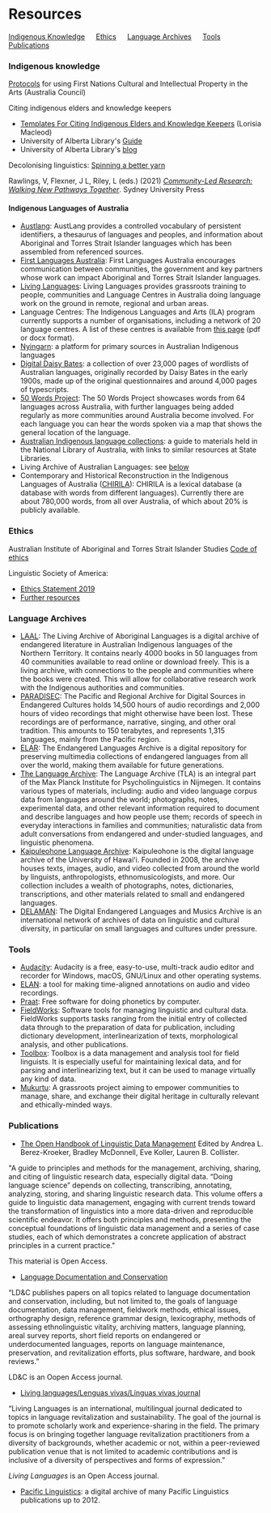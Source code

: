 # Resources

[Indigenous Knowledge](#indigenous-knowledge) &emsp; [Ethics](#ethics) &emsp; [Language Archives](#language-archives) &emsp; [Tools](#tools) &emsp; [Publications](#publications)
### Indigenous knowledge 

[Protocols](https://australiacouncil.gov.au/wp-content/uploads/2021/07/protocols-for-using-first-nati-5f72716d09f01.pdf) for using First Nations Cultural and Intellectual Property in the Arts (Australia Council)

Citing indigenous elders and knowledge keepers
- [Templates For Citing Indigenous Elders and Knowledge Keepers](https://kula.uvic.ca/index.php/kula/article/view/135) (Lorisia Macleod)
- University of Alberta Library's [Guide](https://guides.library.ualberta.ca/c.php?g=715568&p=5112574)
- University of Alberta Library's [blog](https://news.library.ualberta.ca/blog/2022/01/27/citing-indigenous-elders-and-knowledge-keepers/)
 
Decolonising linguistics: [Spinning a better yarn](https://www.dynamicsoflanguage.edu.au/ialr/decolonising-linguistics-spinning-a-better-yarn/) 

Rawlings, V, Flexner, J L, Riley, L (eds.) (2021) *[Community-Led Research: Walking New Pathways Together](https://open.sydneyuniversitypress.com.au/files/9781743327630.pdf)*. Sydney University Press

#### Indigenous Languages of Australia

- [Austlang](https://collection.aiatsis.gov.au/austlang/about): AustLang provides a controlled vocabulary of persistent identifiers, a thesaurus of languages and peoples, and information about Aboriginal and Torres Strait Islander languages which has been assembled from referenced sources.
- [First Languages Australia](https://www.firstlanguages.org.au/): First Languages Australia encourages communication between communities, the government and key partners whose work can impact Aboriginal and Torres Strait Islander languages.
- [Living Languages](https://www.livinglanguages.org.au/): Living Languages provides grassroots training to people, communities and Language Centres in Australia doing language work on the ground in remote, regional and urban areas.
- Language Centres: The Indigenous Languages and Arts (ILA) program  currently supports a number of organisations, including a network of 20 language centres. A list of these centres is available from [this page](https://www.arts.gov.au/documents/indigenous-languages-and-arts-program-language-centres) (pdf or docx format). 
- [Nyingarn](https://nyingarn.net/): a platform for primary sources in Australian Indigenous languages 
- [Digital Daisy Bates](https://bates.org.au/): a collection of over 23,000 pages of wordlists of Australian languages, originally recorded by Daisy Bates in the early 1900s, made up of the original questionnaires and around 4,000 pages of typescripts.
- [50 Words Project](https://50words.online/): The 50 Words Project showcases words from 64 languages across Australia, with further languages being added regularly as more communities around Australia become involved. For each language you can hear the words spoken via a map that shows the general location of the language.
- [Australian Indigenous language collections](https://www.nla.gov.au/research-guides/indigenous-language-resources#): a guide to materials held in the National Library of Australia, with links to similar resources at State Libraries. 
- Living Archive of Australian Languages: see [below](#language-archives)
-  Contemporary and Historical Reconstruction in the Indigenous Languages of Australia ([CHIRILA](http://www.pamanyungan.net/chirila/)): CHIRILA is a lexical database (a database with words from different languages). Currently there are about 780,000 words, from all over Australia, of which about 20% is publicly available.



### Ethics

Australian Institute of Aboriginal and Torres Strait Islander Studies [Code of ethics](https://aiatsis.gov.au/research/ethical-research/code-ethics)

Linguistic Society of America: 

- [Ethics Statement 2019](https://www.linguisticsociety.org/content/lsa-revised-ethics-statement-approved-july-2019)
- [Further resources](https://www.linguisticsociety.org/resource/ethics-further-resources)

### Language Archives

- [LAAL](https://livingarchive.cdu.edu.au/): 
The Living Archive of Aboriginal Languages is a digital archive of endangered literature in Australian Indigenous languages of the Northern Territory. It contains nearly 4000 books in 50 languages from 40 communities available to read online or download freely. This is a living archive, with connections to the people and communities where the books were created. This will allow for collaborative research work with the Indigenous authorities and communities.
- [PARADISEC](https://www.paradisec.org.au/): The Pacific and Regional Archive for Digital Sources in Endangered Cultures holds 14,500 hours of audio recordings and 2,000 hours of video recordings that might otherwise have been lost. These recordings are of performance, narrative, singing, and other oral tradition. This amounts to 150 terabytes, and represents 1,315 languages, mainly from the Pacific region.
- [ELAR](https://www.elararchive.org/): The Endangered Languages Archive is a digital repository for preserving multimedia collections of endangered languages from all over the world, making them available for future generations.
- [The Language Archive](https://archive.mpi.nl/tla/): The Language Archive (TLA) is an integral part of the Max Planck Institute for Psycholinguistics in Nijmegen. It contains various types of materials, including: audio and video language corpus data from languages around the world; photographs, notes, experimental data, and other relevant information required to document and describe languages and how people use them; records of speech in everyday interactions in families and communities; naturalistic data from adult conversations from endangered and under-studied languages, and linguistic phenomena.
- [Kaipuleohone Language Archive](http://ling.hawaii.edu/kaipuleohone-language-archive/): Kaipuleohone is the digital language archive of the University of Hawaiʻi. Founded in 2008, the archive houses texts, images, audio, and video collected from around the world by linguists, anthropologists, ethnomusicologists, and more. Our collection includes a wealth of photographs, notes, dictionaries, transcriptions, and other materials related to small and endangered languages.
- [DELAMAN](https://www.delaman.org/): The Digital Endangered Languages and Musics Archive is an international network of archives of data on linguistic and cultural diversity, in particular on small languages and cultures under pressure.

### Tools

- [Audacity](https://www.audacityteam.org/): Audacity is a free, easy-to-use, multi-track audio editor and recorder for Windows, macOS, GNU/Linux and other operating systems.
- [ELAN](https://archive.mpi.nl/tla/elan): a tool for making time-aligned annotations on audio and video recordings.
- [Praat](https://www.fon.hum.uva.nl/praat/): Free software for doing phonetics by computer.
- [FieldWorks](https://software.sil.org/fieldworks/): Software tools for managing linguistic and cultural data. FieldWorks supports tasks ranging from the initial entry of collected data through to the preparation of data for publication, including dictionary development, interlinearization of texts, morphological analysis, and other publications.
- [Toolbox](https://software.sil.org/toolbox/): Toolbox is a data management and analysis tool for field linguists. It is especially useful for maintaining lexical data, and for parsing and interlinearizing text, but it can be used to manage virtually any kind of data.
- [Mukurtu](https://mukurtu.org/): A grassroots project aiming to empower communities to manage, share, and exchange their digital heritage in culturally relevant and ethically-minded ways.

### Publications

- [The Open Handbook of Linguistic Data Management](https://direct.mit.edu/books/book/5244/The-Open-Handbook-of-Linguistic-Data-Management) 
Edited by Andrea L. Berez-Kroeker, Bradley McDonnell, Eve Koller, Lauren B. Collister.

"A guide to principles and methods for the management, archiving, sharing, and citing of linguistic research data, especially digital data. “Doing language science” depends on collecting, transcribing, annotating, analyzing, storing, and sharing linguistic research data. This volume offers a guide to linguistic data management, engaging with current trends toward the transformation of linguistics into a more data-driven and reproducible scientific endeavor. It offers both principles and methods, presenting the conceptual foundations of linguistic data management and a series of case studies, each of which demonstrates a concrete application of abstract principles in a current practice."

This material is Open Access.

- [Language Documentation and Conservation](https://nflrc.hawaii.edu/ldc/)

“LD&C publishes papers on all topics related to language documentation and conservation, including, but not limited to, the goals of language documentation, data management, fieldwork methods, ethical issues, orthography design, reference grammar design, lexicography, methods of assessing ethnolinguistic vitality, archiving matters, language planning, areal survey reports, short field reports on endangered or underdocumented languages, reports on language maintenance, preservation, and revitalization efforts, plus software, hardware, and book reviews.”

LD&C is an Oopen Access journal.

- [Living languages/Lenguas vivas/Línguas vivas journal](https://scholarworks.umass.edu/livinglanguages/)

“Living Languages is an international, multilingual journal dedicated to topics in language revitalization and sustainability. The goal of the journal is to promote scholarly work and experience-sharing in the field. The primary focus is on bringing together language revitalization practitioners from a diversity of backgrounds, whether academic or not, within a peer-reviewed publication venue that is not limited to academic contributions and is inclusive of a diversity of perspectives and forms of expression.”

*Living Languages* is an Open Access journal.

- [Pacific Linguistics](http://sealang.net/archives/pl/): a digital archive of many Pacific Linguistics publications up to 2012.
